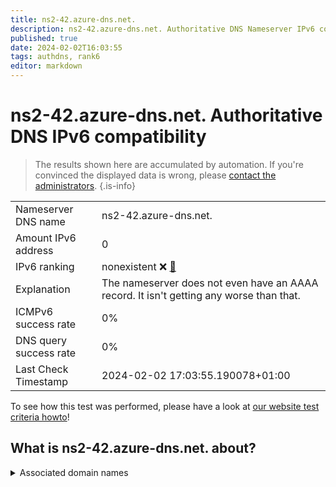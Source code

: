 ```yaml
---
title: ns2-42.azure-dns.net.
description: ns2-42.azure-dns.net. Authoritative DNS Nameserver IPv6 compatibility
published: true
date: 2024-02-02T16:03:55
tags: authdns, rank6
editor: markdown
---
```


# ns2-42.azure-dns.net. Authoritative DNS IPv6 compatibility

> The results shown here are accumulated by automation. If you're convinced the displayed data is wrong, please [contact the administrators](/howto/chat). 
{.is-info}




|   |   |
| - | - |
| Nameserver DNS name | ns2-42.azure-dns.net.
| Amount IPv6 address | 0
| IPv6 ranking | nonexistent :x: [🔗](/howto/ranking) |
| Explanation | The nameserver does not even have an AAAA record. It isn't getting any worse than that. |
| ICMPv6 success rate | 0%|
| DNS query success rate | 0% |
| Last Check Timestamp | 2024-02-02 17:03:55.190078+01:00 |

To see how this test was performed, please have a look at [our website test criteria howto](/howto/testcriteria/authdns)!


## What is ns2-42.azure-dns.net. about?






<details>
<summary>Associated domain names</summary>

www.linkedin.com

</details>
